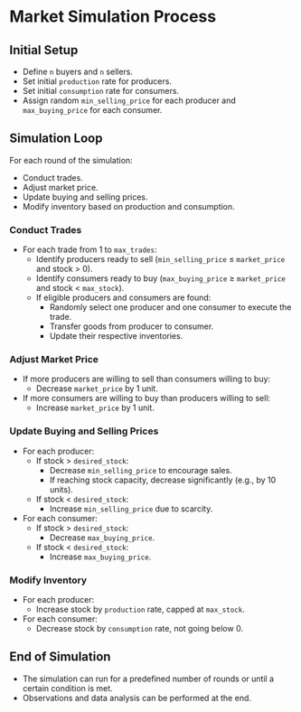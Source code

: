 # Market Simulation Process

## Initial Setup
- Define `n` buyers and `n` sellers.
- Set initial `production` rate for producers.
- Set initial `consumption` rate for consumers.
- Assign random `min_selling_price` for each producer and `max_buying_price` for each consumer.

## Simulation Loop
For each round of the simulation:
  - Conduct trades.
  - Adjust market price.
  - Update buying and selling prices.
  - Modify inventory based on production and consumption.

### Conduct Trades
- For each trade from 1 to `max_trades`:
    - Identify producers ready to sell (`min_selling_price` ≤ `market_price` and stock > 0).
    - Identify consumers ready to buy (`max_buying_price` ≥ `market_price` and stock < `max_stock`).
    - If eligible producers and consumers are found:
        - Randomly select one producer and one consumer to execute the trade.
        - Transfer goods from producer to consumer.
        - Update their respective inventories.

### Adjust Market Price
- If more producers are willing to sell than consumers willing to buy:
    - Decrease `market_price` by 1 unit.
- If more consumers are willing to buy than producers willing to sell:
    - Increase `market_price` by 1 unit.

### Update Buying and Selling Prices
- For each producer:
    - If stock > `desired_stock`:
        - Decrease `min_selling_price` to encourage sales.
        - If reaching stock capacity, decrease significantly (e.g., by 10 units).
    - If stock < `desired_stock`:
        - Increase `min_selling_price` due to scarcity.
- For each consumer:
    - If stock > `desired_stock`:
        - Decrease `max_buying_price`.
    - If stock < `desired_stock`:
        - Increase `max_buying_price`.

### Modify Inventory
- For each producer:
    - Increase stock by `production` rate, capped at `max_stock`.
- For each consumer:
    - Decrease stock by `consumption` rate, not going below 0.

## End of Simulation
- The simulation can run for a predefined number of rounds or until a certain condition is met.
- Observations and data analysis can be performed at the end.

